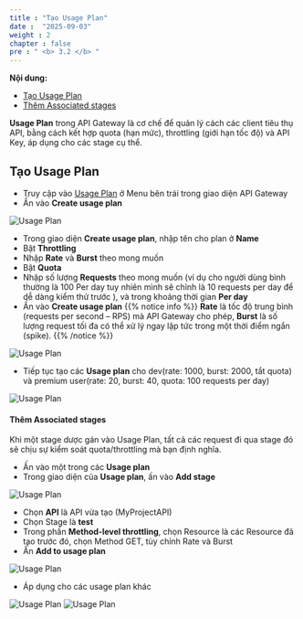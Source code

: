 ```yaml
---
title : "Tạo Usage Plan"
date :  "2025-09-03" 
weight : 2
chapter : false
pre : " <b> 3.2 </b> "
---
```


**Nội dung:**
- [Tạo Usage Plan](#tạo-usage-plan)
- [Thêm Associated stages](#thêm-associated-stages)

**Usage Plan** trong API Gateway là cơ chế để quản lý cách các client tiêu thụ API, bằng cách kết hợp quota (hạn mức), throttling (giới hạn tốc độ) và API Key, áp dụng cho các stage cụ thể.

## Tạo Usage Plan

- Truy cập vào [Usage Plan](https://console.aws.amazon.com/apigateway/main/usage-plan) ở Menu bên trái trong giao diện API Gateway
- Ấn vào **Create usage plan**

![Usage Plan](/images/3/00017.png?featherlight=false&width=90pc)

- Trong giao diện **Create usage plan**, nhập tên cho plan ở **Name**
- Bật **Throttling**
- Nhập **Rate** và **Burst** theo mong muốn
- Bật **Quota**
- Nhập số lượng **Requests** theo mong muốn (ví dụ cho người dùng bình thường là 100 Per day tuy nhiên mình sẽ chỉnh là 10 requests per day để dễ dàng kiểm thử trước ), và trong khoảng thời gian **Per day**
- Ấn vào **Create usage plan**
{{% notice info %}}
**Rate** là tốc độ trung bình (requests per second – RPS) mà API Gateway cho phép, **Burst** là số lượng request tối đa có thể xử lý ngay lập tức trong một thời điểm ngắn (spike).
{{% /notice %}}

![Usage Plan](/images/3/00018.png?featherlight=false&width=90pc)

- Tiếp tục tạo các **Usage plan** cho dev(rate: 1000, burst: 2000, tắt quota) và premium user(rate: 20, burst: 40, quota: 100 requests per day)

![Usage Plan](/images/3/00021.png?featherlight=false&width=90pc)

#### Thêm Associated stages

Khi một stage dược gán vào Usage Plan, tất cả các request đi qua stage đó sẽ chịu sự kiểm soát quota/throttling mà bạn định nghĩa.

- Ấn vào một trong các **Usage plan**
- Trong giao diện của **Usage plan**, ấn vào **Add stage**

![Usage Plan](/images/3/00019.png?featherlight=false&width=90pc)

- Chọn **API** là API vừa tạo (MyProjectAPI)
- Chọn Stage là **test**
- Trong phần **Method-level throttling**, chọn Resource là các Resource đã tạo trước đó, chọn Method GET, tùy chỉnh Rate và Burst
- Ấn **Add to usage plan**

![Usage Plan](/images/3/00020.png?featherlight=false&width=90pc)

- Áp dụng cho các usage plan khác

![Usage Plan](/images/3/00022.png?featherlight=false&width=90pc)
![Usage Plan](/images/3/00023.png?featherlight=false&width=90pc)